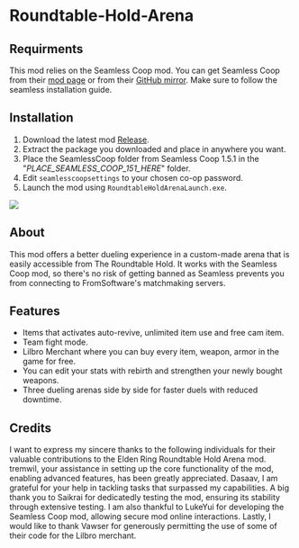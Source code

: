# Roundtable-Hold-Arena

## Requirments
This mod relies on the Seamless Coop mod. You can get Seamless Coop from their [mod page](https://www.nexusmods.com/eldenring/mods/510) or from their [GitHub mirror](https://github.com/LukeYui/EldenRingSeamlessCoopRelease/releases). Make sure to follow the seamless installation guide.

## Installation
1. Download the latest mod [Release](https://github.com/ClayAmore/Roundtable-Hold-Arena/releases).
2. Extract the package you downloaded and place in anywhere you want.
3. Place the SeamlessCoop folder from Seamless Coop 1.5.1 in the "_PLACE_SEAMLESS_COOP_151_HERE_" folder.
4. Edit `seamlesscoopsettings` to your chosen co-op password.
5. Launch the mod using `RoundtableHoldArenaLaunch.exe`.

<img src="https://staticdelivery.nexusmods.com/mods/4333/images/headers/3402_1685284742.jpg"/>

## About
This mod offers a better dueling experience in a custom-made arena that is easily accessible from The Roundtable Hold. It works with the Seamless Coop mod, so there's no risk of getting banned as Seamless prevents you from connecting to FromSoftware's matchmaking servers.

## Features
* Items that activates auto-revive, unlimited item use and free cam item.
* Team fight mode.
* Lilbro Merchant where you can buy every item, weapon, armor in the game for free.
* You can edit your stats with rebirth and strengthen your newly bought weapons.
* Three dueling arenas side by side for faster duels with reduced downtime. 

## Credits
I want to express my sincere thanks to the following individuals for their valuable contributions to the Elden Ring Roundtable Hold Arena mod. tremwil, your assistance in setting up the core functionality of the mod, enabling advanced features, has been greatly appreciated. Dasaav, I am grateful for your help in tackling tasks that surpassed my capabilities. A big thank you to Saikrai for dedicatedly testing the mod, ensuring its stability through extensive testing. I am also thankful to LukeYui for developing the Seamless Coop mod, allowing secure mod online interactions. Lastly, I would like to thank Vawser for generously permitting the use of some of their code for the Lilbro merchant.
